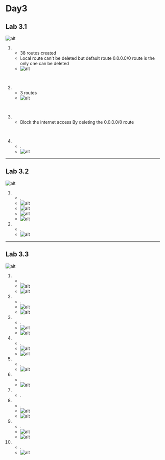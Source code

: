 # Day3 
## Lab 3.1

![alt](images/Lab3.1/Q.png)

1.  - 38 routes created
    - Local route can't be deleted but default route 0.0.0.0/0 route is the only one can be deleted
    - ![alt](images/Lab3.1/1-1.png)

<br />

2.  - 3 routes
    - ![alt](images/Lab3.1/2-1.png)
<br />

3.  - Block the internet access By deleting the 0.0.0.0/0 route
    
<br />

4.  - .
    - ![alt](images/Lab3.1/4-1.png)

---
## Lab 3.2

![alt](images/Lab3.2/Q.png)

1.  - .
    - ![alt](images/Lab3.2/1-1.png)
    - ![alt](images/Lab3.2/1-2.png)
    - ![alt](images/Lab3.2/1-3.png)
    - ![alt](images/Lab3.2/1-4.png)

2.  - .
    - ![alt](images/Lab3.2/2-1.png)

---
## Lab 3.3

![alt](images/Lab3.2/Q.png)

1.  - .
    - ![alt](images/Lab3.3/1-1.png)
    - ![alt](images/Lab3.3/1-2.png)

2. 
    - .
    - ![alt](images/Lab3.3/2-1%2C3-1.png)
    - ![alt](images/Lab3.3/2-2%2C3-2.png)


3.  - .
    - ![alt](images/Lab3.3/2-1%2C3-1.png)
    - ![alt](images/Lab3.3/2-2%2C3-2.png)


4.  - .
    - ![alt](images/Lab3.3/4-1.png)
    - ![alt](images/Lab3.3/4-2.png)

5.  - .
    - ![alt](images/Lab3.3/5-1.png)

6.  - .
    - ![alt](images/Lab3.3/6-1.png)

7.  - .

8.  - .
    - ![alt](images/Lab3.3/8-1.png)
    - ![alt](images/Lab3.3/8-2.png)

9.  - .
    - ![alt](images/Lab3.3/9-1.png)
    - ![alt](images/Lab3.3/9-2.png)

10. - .
    - ![alt](images/Lab3.3/10-1.png)